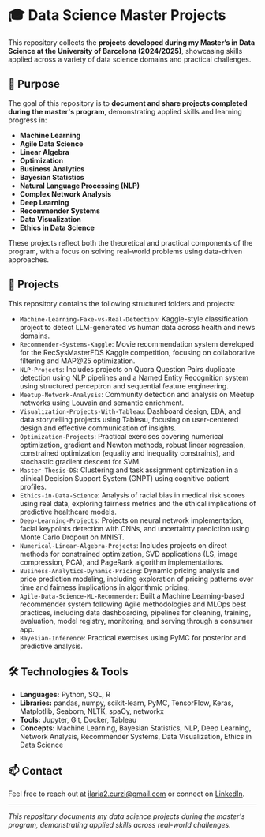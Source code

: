 # 🎓 Data Science Master Projects

This repository collects the **projects developed during my Master’s in Data Science at the University of Barcelona (2024/2025)**, showcasing skills applied across a variety of data science domains and practical challenges.

## 🎯 Purpose

The goal of this repository is to **document and share projects completed during the master's program**, demonstrating applied skills and learning progress in:

- **Machine Learning**
- **Agile Data Science**
- **Linear Algebra**
- **Optimization**
- **Business Analytics**
- **Bayesian Statistics**
- **Natural Language Processing (NLP)**
- **Complex Network Analysis**
- **Deep Learning**
- **Recommender Systems**
- **Data Visualization**
- **Ethics in Data Science**

These projects reflect both the theoretical and practical components of the program, with a focus on solving real-world problems using data-driven approaches.

## 🚀 Projects

This repository contains the following structured folders and projects:

- `Machine-Learning-Fake-vs-Real-Detection`: Kaggle-style classification project to detect LLM-generated vs human data across health and news domains.
- `Recommender-Systems-Kaggle`: Movie recommendation system developed for the RecSysMasterFDS Kaggle competition, focusing on collaborative filtering and MAP@25 optimization.
- `NLP-Projects`: Includes projects on Quora Question Pairs duplicate detection using NLP pipelines and a Named Entity Recognition system using structured perceptron and sequential feature engineering.
- `Meetup-Network-Analysis`: Community detection and analysis on Meetup networks using Louvain and semantic enrichment.
- `Visualization-Projects-With-Tableau`: Dashboard design, EDA, and data storytelling projects using Tableau, focusing on user-centered design and effective communication of insights.
- `Optimization-Projects`: Practical exercises covering numerical optimization, gradient and Newton methods, robust linear regression, constrained optimization (equality and inequality constraints), and stochastic gradient descent for SVM.
- `Master-Thesis-DS`: Clustering and task assignment optimization in a clinical Decision Support System (GNPT) using cognitive patient profiles.
- `Ethics-in-Data-Science`: Analysis of racial bias in medical risk scores using real data, exploring fairness metrics and the ethical implications of predictive healthcare models.
- `Deep-Learning-Projects`: Projects on neural network implementation, facial keypoints detection with CNNs, and uncertainty prediction using Monte Carlo Dropout on MNIST.
- `Numerical-Linear-Algebra-Projects`: Includes projects on direct methods for constrained optimization, SVD applications (LS, image compression, PCA), and PageRank algorithm implementations.
- `Business-Analytics-Dynamic-Pricing`: Dynamic pricing analysis and price prediction modeling, including exploration of pricing patterns over time and fairness implications in algorithmic pricing.
- `Agile-Data-Science-ML-Recommender`: Built a Machine Learning-based recommender system following Agile methodologies and MLOps best practices, including data dashboarding, pipelines for cleaning, training, evaluation, model registry, monitoring, and serving through a consumer app.
- `Bayesian-Inference`: Practical exercises using PyMC for posterior and predictive analysis.

## 🛠️ Technologies & Tools

- **Languages:** Python, SQL, R
- **Libraries:** pandas, numpy, scikit-learn, PyMC, TensorFlow, Keras, Matplotlib, Seaborn, NLTK, spaCy, networkx
- **Tools:** Jupyter, Git, Docker, Tableau
- **Concepts:** Machine Learning, Bayesian Statistics, NLP, Deep Learning, Network Analysis, Recommender Systems, Data Visualization, Ethics in Data Science

## 📫 Contact

Feel free to reach out at [ilaria2.curzi@gmail.com](mailto:ilaria2.curzi@gmail.com) or connect on [LinkedIn](https://www.linkedin.com/in/tuo-linkedin).

---

*This repository documents my data science projects during the master's program, demonstrating applied skills across real-world challenges.*


